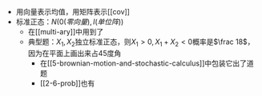 - 用向量表示均值，用矩阵表示[[cov]]
- 标准正态：$N(0(零向量),I(单位阵))$
  - 在[[multi-ary]]中用到了
  - 典型题：$X_1, X_2$独立标准正态，则$X_1>0, X_1+X_2<0$概率是$\frac 18$，因为在平面上画出来占45度角
    - 在[[5-brownian-motion-and-stochastic-calculus]]中包装它出了道题
    - [[2-6-prob]]也有